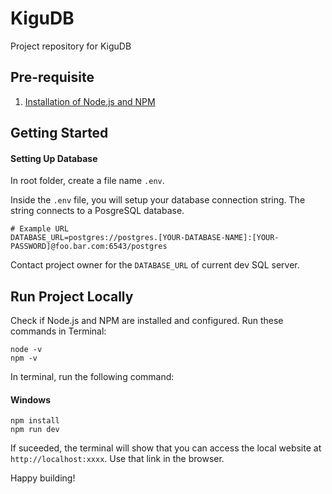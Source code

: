 # KiguDB

Project repository for KiguDB

## Pre-requisite
1. [Installation of Node.js and NPM](https://docs.npmjs.com/downloading-and-installing-node-js-and-npm#using-a-node-installer-to-install-nodejs-and-npm) 

## Getting Started

#### Setting Up Database 
In root folder, create a file name `.env`.

Inside the `.env` file, you will setup your database connection string.
The string connects to a PosgreSQL database.
```
# Example URL
DATABASE_URL=postgres://postgres.[YOUR-DATABASE-NAME]:[YOUR-PASSWORD]@foo.bar.com:6543/postgres
```

Contact project owner for the `DATABASE_URL` of current dev SQL server.

## Run Project Locally

Check if Node.js and NPM are installed and configured. Run these commands in Terminal:
```
node -v
npm -v
```

In terminal, run the following command:

#### Windows
```
npm install
npm run dev
```

If suceeded, the terminal will show that you can access the local website at `http://localhost:xxxx`. Use that link in the browser.

Happy building!